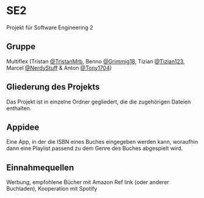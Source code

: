# SE2
Projekt für Software Engineering 2

## Gruppe
Multiflex (Tristan [@TristanMrb](https://github.com/TristanMrb), Benno [@Grimmig18](https://github.com/Grimmig18), Tizian [@Tizian123](https://github.com/Tizian123), Marcel [@NerdyStuff](https://www.youtube.com/watch?v=DLzxrzFCyOs) & Anton [@Tony1704](https://github.com/Toyn1704))

## Gliederung des Projekts
Das Projekt ist in einzelne Ordner gegliedert, die die zugehörigen Dateien enthalten.

## Appidee
Eine App, in der die ISBN eines Buches eingegeben werden kann, woraufhin dann eine Playlist passend zu dem Genre des Buches abgespielt wird.

## Einnahmequellen
Werbung, empfohlene Bücher mit Amazon Ref link (oder anderer Buchladen), Kooperation mit Spotify
